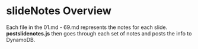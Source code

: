 # slideNotes Overview

Each file in the 01.md - 69.md represents the notes for each slide. **postslidenotes.js** then goes through each set of notes and posts the info to DynamoDB.
